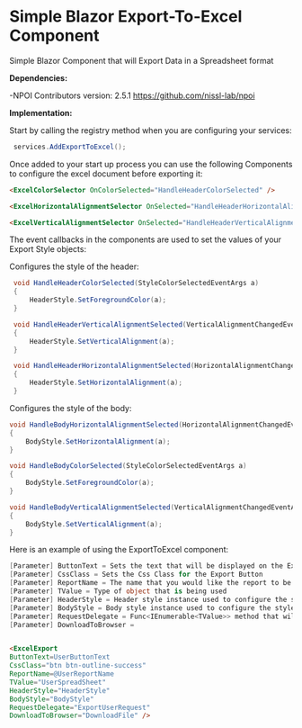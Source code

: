 # Simple Blazor Export-To-Excel Component

Simple Blazor Component that will Export Data in a Spreadsheet format

**Dependencies:**

-NPOI Contributors version: 2.5.1 https://github.com/nissl-lab/npoi

**Implementation:**

Start by calling the registry method when you are configuring your services:

```csharp
 services.AddExportToExcel();
```

Once added to your start up process you can use the following Components to configure the excel document before exporting it:

```html
<ExcelColorSelector OnColorSelected="HandleHeaderColorSelected" />

<ExcelHorizontalAlignmentSelector OnSelected="HandleHeaderHorizontalAlignmentSelected" />

<ExcelVerticalAlignmentSelector OnSelected="HandleHeaderVerticalAlignmentSelected" />
```

The event callbacks in the components are used to set the values of your Export Style objects:

 Configures the style of the header:
```csharp
 void HandleHeaderColorSelected(StyleColorSelectedEventArgs a)
 {
     HeaderStyle.SetForegroundColor(a);
 }

 void HandleHeaderVerticalAlignmentSelected(VerticalAlignmentChangedEventArgs a)
 {
     HeaderStyle.SetVerticalAlignment(a);
 }

 void HandleHeaderHorizontalAlignmentSelected(HorizontalAlignmentChangedEventArgs a)
 {
     HeaderStyle.SetHorizontalAlignment(a);
 }
 ```
 Configures the style of the body:

 ```csharp
 void HandleBodyHorizontalAlignmentSelected(HorizontalAlignmentChangedEventArgs a)
 {
     BodyStyle.SetHorizontalAlignment(a);
 }

 void HandleBodyColorSelected(StyleColorSelectedEventArgs a)
 {
     BodyStyle.SetForegroundColor(a);
 }

 void HandleBodyVerticalAlignmentSelected(VerticalAlignmentChangedEventArgs a)
 {
     BodyStyle.SetVerticalAlignment(a);
 }
```

Here is an example of using the ExportToExcel component:

```csharp
[Parameter] ButtonText = Sets the text that will be displayed on the Export Button
[Parameter] CssClass = Sets the Css Class for the Export Button
[Parameter] ReportName = The name that you would like the report to be saved as
[Parameter] TValue = Type of object that is being used
[Parameter] HeaderStyle = Header style instance used to configure the style of the header
[Parameter] BodyStyle = Body style instance used to configure the style of the body
[Parameter] RequestDelegate = Func<IEnumerable<TValue>> method that will retrive a list of the specified TValue
[Parameter] DownloadToBrowser = 
```

```html

<ExcelExport 
ButtonText=UserButtonText
CssClass="btn btn-outline-success" 
ReportName=@UserReportName
TValue="UserSpreadSheet"
HeaderStyle="HeaderStyle" 
BodyStyle="BodyStyle" 
RequestDelegate="ExportUserRequest"
DownloadToBrowser="DownloadFile" />

```